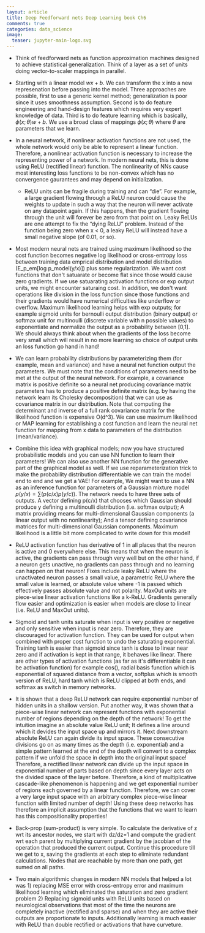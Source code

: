 ```yaml
---
layout: article
title: Deep Feedforward nets Deep Learning book Ch6
comments: true
categories: data_science
image:
  teaser: jupyter-main-logo.svg
---
```


- Think of feedforward nets as function approximation machines designed to achieve statistical generalization. Think of a layer as a set of units doing vector-to-scaler mappings in parallel.

- Starting with a linear model $wx+b$. We can transform the x into a new represenation before passing into the model. Three approaches are possible, first to use a generic kernel method; generalization is poor since it uses smoothness assumption. Second is to do feature engineering and hand-design features which requires very expert knowledge of data. Third is to do feature learning which is basically, $\phi(x;\theta)w+b$. We use a broad class of mappings $\phi(x;\theta)$ where $\theta$ are parameters that we learn. 

- In a neural network, if nonlinear activation functions are not used, the whole network would only be able to represent a linear function. Therefore, a nonlinear activation function is necessary to increase the representing power of a network. In modern neural nets, this is done using ReLU (rectified linear) function. The nonlinearity of NNs cause most interesting loss functions to be non-convex which has no convergence gaurantees and may depend on initialization.
	+ ReLU units can be fragile during training and can “die”. For example, a large gradient flowing through a ReLU neuron could cause the weights to update in such a way that the neuron will never activate on any datapoint again. If this happens, then the gradient flowing through the unit will forever be zero from that point on. Leaky ReLUs are one attempt to fix the “dying ReLU” problem. Instead of the function being zero when x < 0, a leaky ReLU will instead have a small negative slope (of 0.01, or so).

- Most modern neural nets are trained using maximum likelihood so the cost function becomes negative log likelihood or cross-entropy loss between training data emprical distribution and model distribution (E_p_em[log p_model(y/x)]) plus some regularization. We want cost functions that don't satuarate or become flat since those would cause zero gradients. If we use satuarating activation functions or exp output units, we might encounter saturaing cost. In addition, we don't want operations like division in the loss function since those functions and their gradients would have numerical difficulties like underflow or overflow. Maximum likelihood learning helps with exp outputs; for example sigmoid units for bernoulli output distribution (binary output) or softmax unit for multinoulli (discrete variable with n possible values) to exponentiate and normalize the output as a probability between [0,1]. We should always think about when the gradients of the loss become very small which will result in no more learning so choice of output units an loss function go hand in hand! 

- We can learn probability distributions by parameterizing them (for example, mean and variance) and have a neural net function output the parameters. We must note that the conditions of parameters need to be met at the output of the neural network. For example, a covariance matrix is positive definite so a neural net producing covariance matrix parameters has to produce a positive definite matrix (e.g. by having the network learn its Cholesky decomposition) that we can use as covariance matrix in our distribution. Note that computing the determinant and inverse of a full rank covariance matrix for the likelihood function is expensive O(d^3). We can use maximum likelihood or MAP learning for establishing a cost function and learn the neural net function for mapping from x data to parameters of the distribution (mean/variance). 

- Combine this idea with graphical models; now you have structured probabilistic models and you can use NN function to learn their parameters! We can also use another NN function for the generative part of the graphical model as well. If we use reparameterization trick to make the probability distribution differentiable we can train the model end to end and we get a VAE! For example, We might want to use a NN as an inference function for parameters of a Gaussian mixture model $p(y/x)=\sum (p(c/x)p(y/c))$. The network needs to have three sets of outputs. A vector defining p(c/x) that chooses which Gaussian should produce y defining a multinoulli distribution (i.e. softmax output); A matrix providing means for multi-dimensional Gaussian components (a linear output with no nonlinearity); And a tensor defining covariance matrices for multi-dimensional Gaussian components. Maximum likelihood is a little bit more complicated to write down for this model! 

- ReLU activation function has derivative of 1 in all places that the neuron is active and 0 everywhere else. This means that when the neuron is active, the gradients can pass through very well but on the other hand, if a neuron gets unactive, no gradients can pass through and no learning can happen on that neuron! Fixes include leaky ReLU where the unactivated neuron passes a small value, a parametric ReLU where the small value is learned, or absolute value where -1 is passed which effectively passes absolute value and not polarity. MaxOut units are piece-wise linear activation functions like a k-ReLU. Gradients generally flow easier and optimization is easier when models are close to linear (i.e. ReLU and MaxOut units). 

- Sigmoid and tanh units saturate when input is very positive or negetive and only sensitive when input is near zero. Therefore, they are discouraged for activation function. They can be used for output when combined with proper cost function to undo the saturating exponential. Training tanh is easier than sigmoid since tanh is close to linear near zero and if activation is kept in that range, it behaves like linear. There are other types of activation functions (as far as it's differentiable it can be activation function) for example cos(), radial basis function which is exponential of squared distance from a vector, softplus which is smooth version of ReLU, hard tanh which is ReLU clipped at both ends, and softmax as switch in memory networks.

- It is shown that a deep ReLU network can require exponential number of hidden units in a shallow version. Put another way, it was shown that a piece-wise linear network can represent functions with exponential number of regions depending on the depth of the network! To get the intuition imagine an absolute value ReLU unit; It defines a line around which it devides the input space up and mirrors it. Next downstream absolute ReLU can again divide its input space. These consecutive divisions go on as many times as the depth (i.e. exponential) and a simple pattern learned at the end of the depth will convert to a complex pattern if we unfold the space in depth into the original input space! Therefore, a rectified linear network can divide up the input space in exponential number of parts based on depth since every layer acts on the divided space of the layer before. Therefore, a kind of multiplicative cascade-like phenomenon is happening and we get exponential number of regions each governed by a linear function. Therefore, we can cover a very large input space with  an arbitrary complex piece-wise linear function with limited number of depth! Using these deep networks has therefore an implicit assumption that the functions that we want to learn has this compositionality properties!

- Back-prop (sum-product) is very simple. To calculate the derivative of z wrt its ancestor nodes, we start with dz/dz=1 and compute the gradient wrt each parent by multiplying current gradient by the jacobian of the operation that produced the current output. Continue this procedure till we get to x, saving the gradients at each step to eliminate redundant calculations. Nodes that are reachable by more than one path, get sumed on all paths.

- Two main algorithmic changes in modern NN models that helped a lot was 1) replacing MSE error with cross-entropy error and maximum likelihood learning which eliminated the saturation and zero gradient problem 2) Replacing sigmoid units with ReLU units based on neurological observations that most of the time the neurons are completely inactive (rectified and sparse) and when they are active their outputs are proportionate to inputs. Additionally learning is much easier with ReLU than double rectified or activations that have curveture.